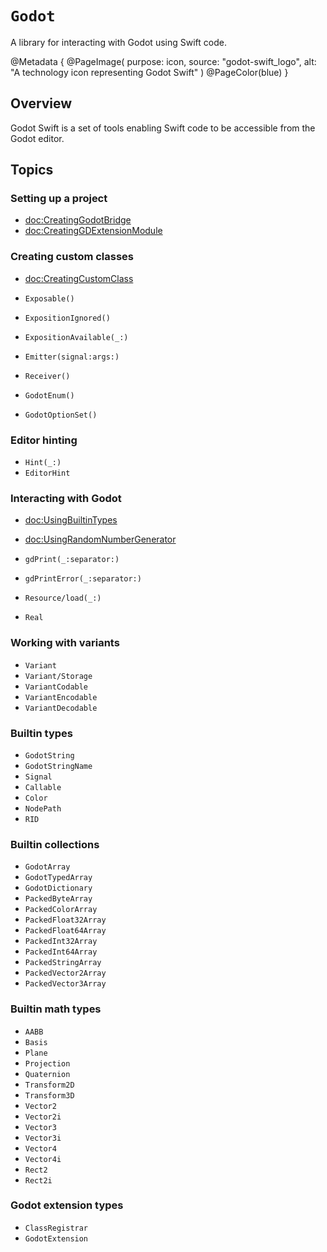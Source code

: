 # ``Godot``

A library for interacting with Godot using Swift code.

@Metadata {
    @PageImage(
        purpose: icon,
        source: "godot-swift_logo",
        alt: "A technology icon representing Godot Swift"
    )
    @PageColor(blue)
}

## Overview

Godot Swift is a set of tools enabling Swift code to be accessible from the Godot editor.

## Topics

### Setting up a project

- <doc:CreatingGodotBridge>
- <doc:CreatingGDExtensionModule>

### Creating custom classes

- <doc:CreatingCustomClass>

- ``Exposable()``
- ``ExpositionIgnored()``
- ``ExpositionAvailable(_:)``
- ``Emitter(signal:args:)``
- ``Receiver()``
- ``GodotEnum()``
- ``GodotOptionSet()``

### Editor hinting

- ``Hint(_:)``
- ``EditorHint``

### Interacting with Godot

- <doc:UsingBuiltinTypes>
- <doc:UsingRandomNumberGenerator>

- ``gdPrint(_:separator:)``
- ``gdPrintError(_:separator:)``

- ``Resource/load(_:)``

- ``Real``

### Working with variants

- ``Variant``
- ``Variant/Storage``
- ``VariantCodable``
- ``VariantEncodable``
- ``VariantDecodable``

### Builtin types

- ``GodotString``
- ``GodotStringName``
- ``Signal``
- ``Callable``
- ``Color``
- ``NodePath``
- ``RID``

### Builtin collections

- ``GodotArray``
- ``GodotTypedArray``
- ``GodotDictionary``
- ``PackedByteArray``
- ``PackedColorArray``
- ``PackedFloat32Array``
- ``PackedFloat64Array``
- ``PackedInt32Array``
- ``PackedInt64Array``
- ``PackedStringArray``
- ``PackedVector2Array``
- ``PackedVector3Array``

### Builtin math types

- ``AABB``
- ``Basis``
- ``Plane``
- ``Projection``
- ``Quaternion``
- ``Transform2D``
- ``Transform3D``
- ``Vector2``
- ``Vector2i``
- ``Vector3``
- ``Vector3i``
- ``Vector4``
- ``Vector4i``
- ``Rect2``
- ``Rect2i``

### Godot extension types

- ``ClassRegistrar``
- ``GodotExtension``
